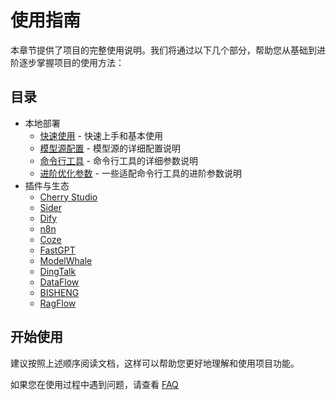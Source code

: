 # 使用指南

本章节提供了项目的完整使用说明。我们将通过以下几个部分，帮助您从基础到进阶逐步掌握项目的使用方法：

## 目录
- 本地部署
    * [快速使用](./quick_usage.md) - 快速上手和基本使用
    * [模型源配置](./model_source.md) - 模型源的详细配置说明  
    * [命令行工具](./cli_tools.md) - 命令行工具的详细参数说明
    * [进阶优化参数](./advanced_cli_parameters.md) - 一些适配命令行工具的进阶参数说明
- 插件与生态
    * [Cherry Studio](./plugin/01_Cherry_Studio.md)
    * [Sider](./plugin/02_Sider.md)
    * [Dify](./plugin/03_Dify.md)
    * [n8n](./plugin/04_n8n.md)
    * [Coze](./plugin/05_Coze.md)
    * [FastGPT](./plugin/06_FastGPT.md)
    * [ModelWhale](./plugin/07_ModelWhale.md)
    * [DingTalk](./plugin/08_DingTalk.md)
    * [DataFlow](./plugin/09_DataFlow.md)
    * [BISHENG](./plugin/10_BISHENG.md)
    * [RagFlow](./plugin/11_RagFlow.md)

## 开始使用

建议按照上述顺序阅读文档，这样可以帮助您更好地理解和使用项目功能。

如果您在使用过程中遇到问题，请查看 [FAQ](../faq/index.md)